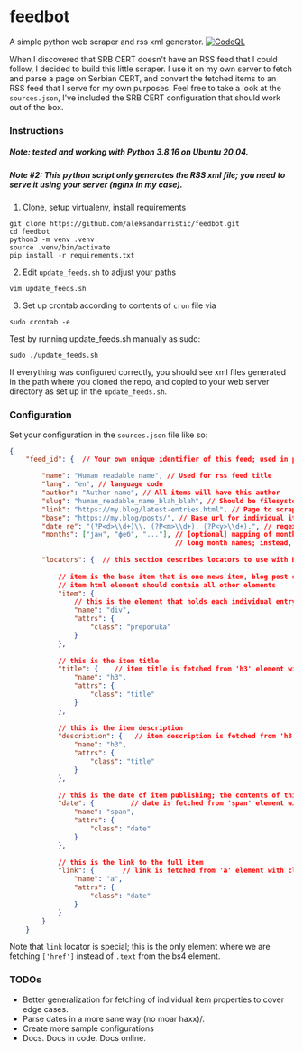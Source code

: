 # feedbot

A simple python web scraper and rss xml generator. [![CodeQL](https://github.com/aleksandarristic/feedbot/actions/workflows/codeql.yml/badge.svg)](https://github.com/aleksandarristic/feedbot/actions/workflows/codeql.yml)

When I discovered that SRB CERT doesn't have an RSS feed that I could follow, I decided to build this little scraper. I use it on my own server to fetch and parse a page on Serbian CERT, and convert the fetched items to an RSS feed that I serve for my own purposes. Feel free to take a look at the ```sources.json```, I've included the SRB CERT configuration that should work out of the box.

### Instructions

##### Note: tested and working with Python 3.8.16 on Ubuntu 20.04.

##### Note #2: This python script only generates the RSS xml file; you need to serve it using your server (nginx in my case). 

1. Clone, setup virtualenv, install requirements
```commandline
git clone https://github.com/aleksandarristic/feedbot.git
cd feedbot
python3 -m venv .venv
source .venv/bin/activate
pip install -r requirements.txt
```

2. Edit ```update_feeds.sh``` to adjust your paths
```commandline
vim update_feeds.sh
```

3. Set up crontab according to contents of ```cron``` file via
```commandline
sudo crontab -e
```

Test by running update_feeds.sh manually as sudo:
```commandline
sudo ./update_feeds.sh
```

If everything was configured correctly, you should see xml files generated in the path where you cloned the repo, and copied to your web server directory as set up in the ```update_feeds.sh```.


### Configuration

Set your configuration in the ```sources.json``` file like so:
```json
{
    "feed_id": {  // Your own unique identifier of this feed; used in print statements when generating an xml file

        "name": "Human readable name", // Used for rss feed title
        "lang": "en", // language code
        "author": "Author name", // All items will have this author
        "slug": "human_readable_name_blah_blah", // Should be filesystem-friendly since the end product is slug value with .xml extension
        "link": "https://my.blog/latest-entries.html", // Page to scrape for new entries 
        "base": "https://my.blog/posts/", // Base url for individual items; can be an empty string if your items have a full URL
        "date_re": "(?P<d>\\d+)\\. (?P<m>\\d+). (?P<y>\\d+).", // regex to capture date from text; hackity hack 
        "months": ["јан", "феб", "..."], // [optional] mapping of months; we want to avoid changing locales to read a 
                                         // long month names; instead, just read this list and match values to get the month
      
        "locators": {  // this section describes locators to use with BeautifulSoup4 html parser
          
            // item is the base item that is one news item, blog post or whatever you are parsing.
            // item html element should contain all other elements
            "item": {
                // this is the element that holds each individual entry all other locators are searching within the item
                "name": "div",
                "attrs": {
                    "class": "preporuka"
                }
            },
          
            // this is the item title
            "title": {    // item title is fetched from 'h3' element with class 'title'
                "name": "h3",
                "attrs": {
                    "class": "title"
                }
            },
          
            // this is the item description
            "description": {   // item description is fetched from 'h3' element with class 'title'
                "name": "h3",
                "attrs": {
                    "class": "title"
                }
            },
          
            // this is the date of item publishing; the contents of this element .text should be parsed via the regex from date_re
            "date": {         // date is fetched from 'span' element with class set to 'date'
                "name": "span",
                "attrs": {
                    "class": "date"
                }
            },
          
            // this is the link to the full item
            "link": {       // link is fetched from 'a' element with class 'date'.
                "name": "a",
                "attrs": {
                    "class": "date"
                }
            }
        }
    }

```
Note that ```link``` locator is special; this is the only element where we are fetching ```['href']``` instead of ```.text``` from the bs4 element. 

### TODOs

* Better generalization for fetching of individual item properties to cover edge cases.
* Parse dates in a more sane way (no moar haxx)/.
* Create more sample configurations
* Docs. Docs in code. Docs online.
